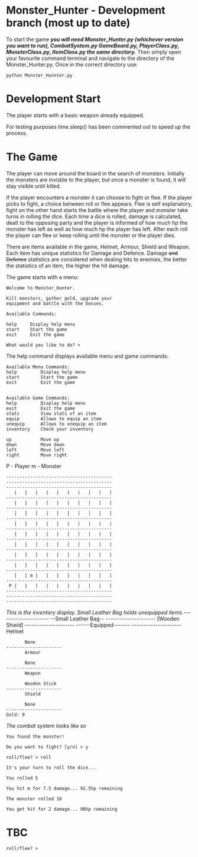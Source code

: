 # Monster_Hunter - Development branch (most up to date)
To start the game **_you will need Monster_Hunter.py (whichever version you want to run), CombatSystem.py GameBoard.py, PlayerClass.py, MonsterClass.py, ItemClass.py the same directory._** Then simply open your favourite command terminal and navigate to the directory of the Monster_Hunter.py. Once in the correct directory use:

    python Monster_Hunnter.py
          
# Development Start
The player starts with a basic weapon already equipped.

For testing purposes time.sleep() has been commented out to speed up the process.

# The Game

The player can move around the board in the search of monsters. Initially the monsters are invisble to the player, but once a monster is found, it will stay visible until killed.

If the player encounters a monster it can choose to fight or flee. If the player picks to fight, a choice between roll or flee appears. Flee is self explanatory, fight on the other hand starts the battle where the player and monster take turns in rolling the dice. Each time a dice is rolled, damage is calculated, dealt to the opposing party and the player is informed of how much hp the monster has left as well as how much hp the player has left. After each roll the player can flee or keep rolling until the monster or the player dies.

There are items available in the game, Helmet, Armour, Shield and Weapon. Each item has unique statistics for Damage and Defence. Damage ~~and Defence~~ statistics are considered when dealing hits to enemies, the better the statistics of an item, the higher the hit damage. 

The game starts with a menu:

    Welcome to Monster_Hunter.

    Kill monsters, gather gold, upgrade your
    equipment and battle with the bosses.

    Available Commands:

    help     Display help menu
    start    Start the game
    exit     Exit the game

    What would you like to do? >
    
The help command displays available menu and game commands:
 
    Available Menu Commands:
    help         Display help menu
    start        Start the game
    exit         Exit the game


    Available Game Commands:
    help         Display help menu
    exit         Exit the game
    stats        View stats of an item
    equip        Allows to equip an item
    unequip      Allows to unequip an item
    inventory    Check your inventory

    up           Move up
    down         Move down
    left         Move left
    right        Move right

P - Player
m - Monster

    ----------------------------------------
    ----------------------------------------
    ----------------------------------------
       |   |   |   |   |   |   |   |   |   |
    ----------------------------------------
       |   |   |   |   |   |   |   |   |   |
    ----------------------------------------
       |   |   |   |   |   |   |   |   |   |
    ----------------------------------------
       |   |   |   |   |   |   |   |   |   |
    ----------------------------------------
       |   |   |   |   |   |   |   |   |   |
    ----------------------------------------
       |   |   |   |   |   |   |   |   |   |
    ----------------------------------------
       |   |   |   |   |   |   |   |   |   |
    ----------------------------------------
       |   |   |   |   |   |   |   |   |   |
    ----------------------------------------
       |   | m |   |   |   |   |   |   |   |
    ----------------------------------------
     P |   |   |   |   |   |   |   |   |   |
    ----------------------------------------
    ----------------------------------------
    ----------------------------------------
    

*This is the inventory display. Small Leather Bag holds unequipped items*
    ---------------------
    --Small Leather Bag--
    ---------------------
    [Wooden Shield]
    ---------------------
    ------Equipped-------
    ---------------------
           Helmet

           None
    ---------------------
           Armour

           None
    ---------------------
           Weapon

           Wooden Stick
    ---------------------
           Shield

           None
    ---------------------
    Gold: 0

*The combat system looks like so*

    You found the monster!

    Do you want to fight? [y/n] > y

    roll/flee? > roll

    It's your turn to roll the dice...

    You rolled 5

    You hit m for 7.5 damage... 92.5hp remaining

    The monster rolled 10

    You get hit for 2 damage... 98hp remaining

# TBC
    roll/flee? >
